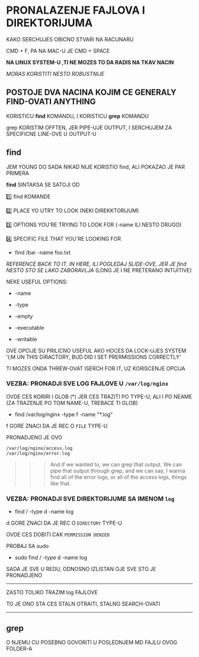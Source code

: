 # PRONALAZENJE FAJLOVA I DIREKTORIJUMA

KAKO SERCHUJES OBICNO STVARI NA RACUNARU

CMD + F, PA NA MAC-U JE CMD + SPACE

**NA LINUX SYSTEM-U ,TI NE MOZES TO DA RADIS NA TKAV NACIN**

*MORAS KORISTITI NESTO ROBUSTNIJE*

## POSTOJE DVA NACINA KOJIM CE GENERALY FIND-OVATI ANYTHING

KORISTICU **find** KOMANDU, I KORISTICU **grep** KOMANDU

grep KORISTIM OFFTEN, JER PIPE-UJE OUTPUT, I SERCHUJEM ZA SPECIFICNE LINE-OVE U OUTPUT-U

## find

JEM YOUNG DO SADA NIKAD NIJE KORISTIO find, ALI POKAZAO JE PAR PRIMERA

**find** SINTAKSA SE SATOJI OD

:one: find KOMANDE

:two: PLACE YO UTRY TO LOOK (NEKI DIREKKTORIJUM)

:three: OPTIONS YOU'RE TRYING TO LOOK FOR (-name ILI NESTO DRUGO)

:four: SPECIFIC FILE THAT YOU'RE LOOKING FOR

- find /bar -name foo.txt

*REFERENCE BACK TO IT, IN HERE, ILI POGLEDAJ SLIDE-OVE, JER JE find NESTO STO SE LAKO ZABORAVLJA* (LONG JE I NE PRETERANO INTUITIVE)

NEKE USEFUL OPTIONS:

- -name

- -type

- -empty

- -executable

- -writable

OVE OPCIJE SU PRILICNO USEFUL AKO HOCES DA LOCK-UJES SYSTEM 'I;M UN THIS DIRACTORY, BUD DID I SET PRERMISSIONS CORRECTLY'

TI MOZES ONDA THREW-OVAT ISERCH FOR IT, UZ KORISCENJE OPCIJA

### VEZBA: PRONADJI SVE LOG FAJLOVE U `/var/log/nginx`

OVDE CES KORIRI I GLOB (*) JER CES TRAZITI PO TYPE-U, ALI I PO NEAME (ZA TRAZENJE PO TOM NAME-U, TREBACE TI GLOB)

- find /var/log/nginx -type f -name "*.log"

f GORE ZNACI DA JE REC O `FILE` TYPE-U

PRONADJENO JE OVO

```linux
/var/log/nginx/access.log
/var/log/nginx/error.log
```

>>> And if we wanted to, we can grep that output. We can pipe that output through grep, and we can say, I wanna find all of the error logs, or all of the access logs, things like that.

### VEZBA: PRONADJI SVE DIREKTORIJUME SA IMENOM `log`

- find / -type d -name log

d GORE ZNACI DA JE REC O `DIRECTORY` TYPE-U

OVDE CES DOBITI CAK `PERMISSION DENIED`

PROBAJ SA sudo

- sudo find / -type d -name log

SADA JE SVE U REDU, ODNOSNO IZLISTAN OJE SVE STO JE PRONADJENO

******

ZASTO TOLIKO TRAZIM log FAJLOVE

TO JE ONO STA CES STALN OTRAITI, STALNO SEARCH-OVATI

******

## grep

O NJEMU CU POSEBNO GOVORITI U POSLEDNJEM MD FAJLU OVOG FOLDER-A
